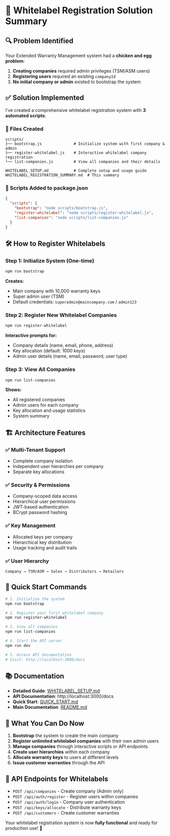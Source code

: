 # 🎯 Whitelabel Registration Solution Summary

## 🔍 Problem Identified

Your Extended Warranty Management system had a **chicken and egg problem**:

1. **Creating companies** required admin privileges (TSM/ASM users)
2. **Registering users** required an existing `companyId` 
3. **No initial company or admin** existed to bootstrap the system

## ✅ Solution Implemented

I've created a comprehensive whitelabel registration system with **3 automated scripts**:

### 📁 Files Created

```
scripts/
├── bootstrap.js              # Initialize system with first company & admin
├── register-whitelabel.js    # Interactive whitelabel company registration
└── list-companies.js         # View all companies and their details

WHITELABEL_SETUP.md           # Complete setup and usage guide
WHITELABEL_REGISTRATION_SUMMARY.md  # This summary
```

### 🚀 Scripts Added to package.json

```json
{
  "scripts": {
    "bootstrap": "node scripts/bootstrap.js",
    "register-whitelabel": "node scripts/register-whitelabel.js", 
    "list-companies": "node scripts/list-companies.js"
  }
}
```

## 🛠️ How to Register Whitelabels

### Step 1: Initialize System (One-time)

```bash
npm run bootstrap
```

**Creates:**
- Main company with 10,000 warranty keys
- Super admin user (TSM)
- Default credentials: `superadmin@maincompany.com` / `admin123`

### Step 2: Register New Whitelabel Companies

```bash
npm run register-whitelabel
```

**Interactive prompts for:**
- Company details (name, email, phone, address)
- Key allocation (default: 1000 keys)
- Admin user details (name, email, password, user type)

### Step 3: View All Companies

```bash
npm run list-companies
```

**Shows:**
- All registered companies
- Admin users for each company
- Key allocation and usage statistics
- System summary

## 🏗️ Architecture Features

### ✅ Multi-Tenant Support
- Complete company isolation
- Independent user hierarchies per company
- Separate key allocations

### ✅ Security & Permissions
- Company-scoped data access
- Hierarchical user permissions
- JWT-based authentication
- BCrypt password hashing

### ✅ Key Management
- Allocated keys per company
- Hierarchical key distribution
- Usage tracking and audit trails

### ✅ User Hierarchy
```
Company → TSM/ASM → Sales → Distributors → Retailers
```

## 🔧 Quick Start Commands

```bash
# 1. Initialize the system
npm run bootstrap

# 2. Register your first whitelabel company
npm run register-whitelabel

# 3. View all companies
npm run list-companies

# 4. Start the API server
npm run dev

# 5. Access API documentation
# Visit: http://localhost:3000/docs
```

## 📚 Documentation

- **Detailed Guide**: [WHITELABEL_SETUP.md](./WHITELABEL_SETUP.md)
- **API Documentation**: http://localhost:3000/docs  
- **Quick Start**: [QUICK_START.md](./QUICK_START.md)
- **Main Documentation**: [README.md](./README.md)

## 🎉 What You Can Do Now

1. **Bootstrap** the system to create the main company
2. **Register unlimited whitelabel companies** with their own admin users
3. **Manage companies** through interactive scripts or API endpoints
4. **Create user hierarchies** within each company  
5. **Allocate warranty keys** to users at different levels
6. **Issue customer warranties** through the API

## 🔗 API Endpoints for Whitelabels

- `POST /api/companies` - Create company (Admin only)
- `POST /api/auth/register` - Register users within companies
- `POST /api/auth/login` - Company user authentication
- `POST /api/keys/allocate` - Distribute warranty keys
- `POST /api/customers` - Create customer warranties

Your whitelabel registration system is now **fully functional** and ready for production use! 🚀
